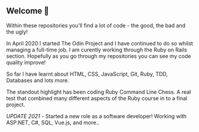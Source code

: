 ## Welcome 👋 

Within these repositories you'll find a lot of code - the good, the bad and the ugly! 

In April 2020 I started The Odin Project and I have continued to do so whilst managing a full-time job. I am curently working through the Ruby on Rails section. Hopefully as you go through my repositories you can see my code quality improve! 

So far I have learnt about HTML, CSS, JavaScript, Git, Ruby, TDD, Databases and lots more. 

The standout highlight has been coding Ruby Command Line Chess. A real test that combined many different aspects of the Ruby course in to a final project.

*UPDATE 2021* - Started a new role as a software developer! Working with ASP.NET, C#, SQL, Vue.js, and more..

